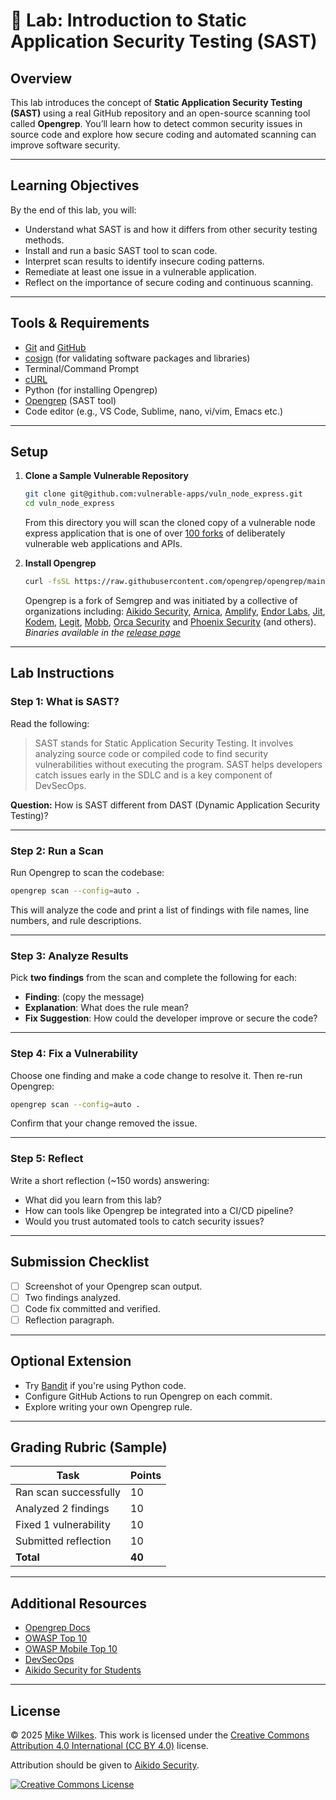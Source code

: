 
# 🧪 Lab: Introduction to Static Application Security Testing (SAST)

## Overview

This lab introduces the concept of **Static Application Security Testing (SAST)** using a real GitHub repository and an open-source scanning tool called **Opengrep**. You’ll learn how to detect common security issues in source code and explore how secure coding and automated scanning can improve software security.

---

## Learning Objectives

By the end of this lab, you will:

- Understand what SAST is and how it differs from other security testing methods.
- Install and run a basic SAST tool to scan code.
- Interpret scan results to identify insecure coding patterns.
- Remediate at least one issue in a vulnerable application.
- Reflect on the importance of secure coding and continuous scanning.

---

## Tools & Requirements

- [Git](https://git-scm.com/) and [GitHub](https://github.com/)
- [cosign](https://github.com/sigstore/cosign) (for validating software packages and libraries)
- Terminal/Command Prompt
- [cURL](https://en.wikipedia.org/wiki/CURL)
- Python (for installing Opengrep)
- [Opengrep](https://www.opengrep.dev/) (SAST tool)
- Code editor (e.g., VS Code, Sublime, nano, vi/vim, Emacs etc.)

---

## Setup

1. **Clone a Sample Vulnerable Repository**
   ```bash
   git clone git@github.com:vulnerable-apps/vuln_node_express.git
   cd vuln_node_express
   ```
   From this directory you will scan the cloned copy of a vulnerable node express application that is one of over [100 forks](https://github.com/vulnerable-apps) of deliberately vulnerable web applications and APIs.

2. **Install Opengrep**
   ```bash
   curl -fsSL https://raw.githubusercontent.com/opengrep/opengrep/main/install.sh | bash
   ```
   Opengrep is a fork of Semgrep and was initiated by a collective of organizations including: [Aikido Security](https://www.aikido.dev/), [Arnica](https://www.arnica.io/), [Amplify](https://amplify.security/), [Endor Labs](https://www.endorlabs.com/), [Jit](https://www.jit.io/), [Kodem](https://www.kodemsecurity.com/), [Legit](https://www.legitsecurity.com/), [Mobb](https://www.mobb.ai/), [Orca Security](https://orca.security/) and [Phoenix Security](https://phoenix.security/) (and others).
   _Binaries available in the [release page](https://github.com/opengrep/opengrep/releases)_

---

## Lab Instructions

### Step 1: What is SAST?

Read the following:
> SAST stands for Static Application Security Testing. It involves analyzing source code or compiled code to find security vulnerabilities without executing the program. SAST helps developers catch issues early in the SDLC and is a key component of DevSecOps.

**Question:** How is SAST different from DAST (Dynamic Application Security Testing)?

---

### Step 2: Run a Scan

Run Opengrep to scan the codebase:
```bash
opengrep scan --config=auto .
```

This will analyze the code and print a list of findings with file names, line numbers, and rule descriptions.

---

### Step 3: Analyze Results

Pick **two findings** from the scan and complete the following for each:

- **Finding**: (copy the message)
- **Explanation**: What does the rule mean?
- **Fix Suggestion**: How could the developer improve or secure the code?

---

### Step 4: Fix a Vulnerability

Choose one finding and make a code change to resolve it. Then re-run Opengrep:
```bash
opengrep scan --config=auto .
```

Confirm that your change removed the issue.

---

### Step 5: Reflect

Write a short reflection (~150 words) answering:

- What did you learn from this lab?
- How can tools like Opengrep be integrated into a CI/CD pipeline?
- Would you trust automated tools to catch security issues?

---

## Submission Checklist

- [ ] Screenshot of your Opengrep scan output.
- [ ] Two findings analyzed.
- [ ] Code fix committed and verified.
- [ ] Reflection paragraph.

---

## Optional Extension

- Try [Bandit](https://bandit.readthedocs.io/en/latest/) if you're using Python code.
- Configure GitHub Actions to run Opengrep on each commit.
- Explore writing your own Opengrep rule.

---

## Grading Rubric (Sample)

| Task                              | Points |
|-----------------------------------|--------|
| Ran scan successfully             | 10     |
| Analyzed 2 findings               | 10     |
| Fixed 1 vulnerability             | 10     |
| Submitted reflection              | 10     |
| **Total**                         | **40** |

---

## Additional Resources

- [Opengrep Docs](https://opengrep.dev/docs/)
- [OWASP Top 10](https://owasp.org/www-project-top-ten/)
- [OWASP Mobile Top 10](https://owasp.org/www-project-mobile-top-10/)
- [DevSecOps](https://www.redhat.com/en/topics/devops/what-is-devsecops)
- [Aikido Security for Students](https://www.aikido.dev/aikido-for-students)

---

## License

© 2025 [Mike Wilkes](https://www.linkedin.com/in/eclectiqus/). This work is licensed under the [Creative Commons Attribution 4.0 International (CC BY 4.0)](https://creativecommons.org/licenses/by/4.0/) license.

Attribution should be given to [Aikido Security](https://aikido.dev).

[![Creative Commons License](https://licensebuttons.net/l/by/4.0/88x31.png)](https://creativecommons.org/licenses/by/4.0/)

